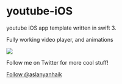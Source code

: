 # youtube-iOS
youtube iOS app template written in swift 3.

Fully working video player, and animations

<img src="http://i.giphy.com/hwCahHAD1tNHa.gif" class="ajax-loader">

Follow me on Twitter for more cool stuff!

<a href="https://twitter.com/aslanyanhaik" class="twitter-follow-button" data-show-count="false">Follow @aslanyanhaik</a><script async src="//platform.twitter.com/widgets.js" charset="utf-8"></script>
